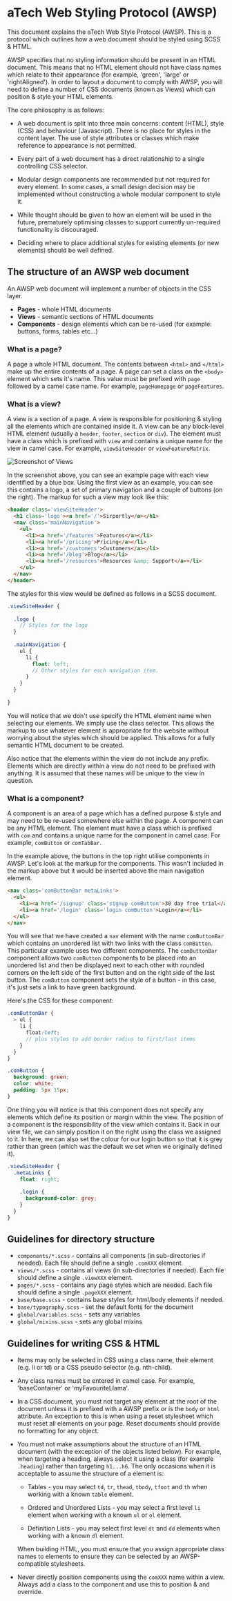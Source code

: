 # aTech Web Styling Protocol (AWSP)

This document explains the aTech Web Style Protocol (AWSP). This is a protocol which outlines how a web document should be styled using SCSS & HTML. 

AWSP specifies that no styling information should be present in an HTML document. This means that no HTML element should not have class names which relate to their appearance (for example, 'green', 'large' or 'rightAligned'). In order to layout a document to comply with AWSP, you will need to define a number of CSS documents (known as Views) which can position & style your HTML elements.

The core philosophy is as follows:

* A web document is split into three main concerns: content (HTML), style (CSS) and behaviour (Javascript). There is no place for styles in the content layer. The use of style attributes or classes which make reference to appearance is not permitted.

* Every part of a web document has a direct relationship to a single controlling CSS selector.

* Modular design components are recommended but not required for every element. In some cases, a small design decision may be implemented without constructing a whole modular component to style it.

* While thought should be given to how an element will be used in the future, prematurely optimising classes to support currently un-required functionality is discouraged.

* Deciding where to place additional styles for existing elements (or new elements) should be well defined.

## The structure of an AWSP web document

An AWSP web document will implement a number of objects in the CSS layer.

* **Pages** - whole HTML documents
* **Views** - semantic sections of HTML documents
* **Components** - design elements which can be re-used (for example: buttons, forms, tables etc...)

### What is a page?

A page a whole HTML document. The contents between `<html>` and `</html>` make up the entire contents of a page. A page can set a class on the `<body>` element which sets it's name. This value must be prefixed with `page` followed by a camel case name. For example, `pageHomepage` or `pageFeatures`.

### What is a view?

A view is a section of a page. A view is responsible for positioning & styling all the elements which are contained inside it. A view can be any block-level HTML element (usually a `header`, `footer`, `section` or `div`). The element must have a class which is prefixed with `view` and contains a unique name for the view in camel case. For example, `viewSiteHeader` or `viewFeatureMatrix`.

![Screenshot of Views](http://s.adamcooke.io/14/epB07.png)

In the screenshot above, you can see an example page with each view identified by a blue box. Using the first view as an example, you can see this contains a logo, a set of primary navigation and a couple of buttons (on the right). The markup for such a view may look like this:

```html
<header class='viewSiteHeader'>
  <h1 class='logo'><a href='/'>Sirportly</a></h1>
  <nav class='mainNavigation'>
    <ul>
      <li><a href='/features'>Features</a></li>
      <li><a href='/pricing'>Pricing</a></li>
      <li><a href='/customers'>Customers</a></li>
      <li><a href='/blog'>Blog</a></li>
      <li><a href='/resources'>Resources &amp; Support</a></li>
    </ul>
  </nav>
</header>
```

The styles for this view would be defined as follows in a SCSS document.

```scss
.viewSiteHeader {
  
  .logo {
    // Styles for the logo
  }
  
  .mainNavigation {
    ul {
      li {
        float: left;
        // Other styles for each navigation item.
      }
    }
  }
  
}
```

You will notice that we don't use specify the HTML element name when selecting our elements. We simply use the class selector. This allows the markup to use whatever element is appropriate for the website without worrying about the styles which should be applied. This allows for a fully semantic HTML document to be created.

Also notice that the elements within the view do not include any prefix. Elements which are directly within a view do not need to be prefixed with anything. It is assumed that these names will be unique to the view in question.

### What is a component?

A component is an area of a page which has a defined purpose & style and may need to be re-used somewhere else within the page. A component can be any HTML element. The element must have a class which is prefixed with `com` and contains a unique name for the component in camel case. For example, `comButton` or `comTabBar`.

In the example above, the buttons in the top right utilise components in AWSP. Let's look at the markup for the components. This wasn't included in the markup above but it would be inserted above the main navigation element.

```html
<nav class='comButtonBar metaLinks'>
  <ul>
    <li><a href='/signup' class='signup comButton'>30 day free trial</a></li>
    <li><a href='/login' class='login comButton'>Login</a></li>
  </ul>
</nav>
```

You will see that we have created a `nav` element with the name `comButtonBar` which contains an unordered list with two links with the class `comButton`. This particular example uses two different components. The `comButtonBar` component allows two `comButton` components to be placed into an unordered list and then be displayed next to each other with rounded corners on the left side of the first button and on the right side of the last button. The `comButton` component sets the style of a button - in this case, it's just sets a link to have green background.

Here's the CSS for these component:

```scss
.comButtonBar {
  > ul {
    li {
      float:left;
      // plus styles to add border radius to first/last items
    }
  }
}

.comButton {
  background: green;
  color: white;
  padding: 5px 15px;
}
```

One thing you will notice is that this component does not specify any elements which define its position or margin within the view. The position of a component is the responsibility of the view which contains it. Back in our view file, we can simply position it on the right using the class we assigned to it. In here, we can also set the colour for our login button so that it is grey rather than green (which was the default we set when we originally defined it).

```scss
.viewSiteHeader {
  .metaLinks {
    float: right;
    
    .login {
      background-color: grey;
    }
  }
}
```

## Guidelines for directory structure

* `components/*.scss` - contains all components (in sub-directories if needed). Each file should define a single `.comXXX` element.
* `views/*.scss` - contains all views (in sub-directories if needed). Each file should define a single `.viewXXX` element.
* `pages/*.scss` - contains any page styles which are needed. Each file should define a single `.pageXXX` element.
* `base/base.scss` - contains base styles for html/body elements if needed.
* `base/typography.scss` - set the default fonts for the document
* `global/variables.scss` - sets any variables
* `global/mixins.scss` - sets any global mixins

## Guidelines for writing CSS & HTML

* Items may only be selected in CSS using a class name, their element (e.g. li or td) or a CSS pseudo selector (e.g. nth-child).

* Any class names must be entered in camel case. For example, 'baseContainer' or 'myFavouriteLlama'.

* In a CSS document, you must not target any element at the root of the document unless it is prefixed with a AWSP prefix or is the `body` or `html` attribute. An exception to this is when using a reset stylesheet which must reset all elements on your page. Reset documents should provide no formatting for any object.

* You must not make assumptions about the structure of an HTML document (with the exception of the objects listed below). For example, when targeting a heading, always select it using a class (for example `.heading`) rather than targeting `h1...h6`. The only occasions when it is acceptable to assume the structure of a element is:

  * Tables - you may select `td`, `tr`, `thead`, `tbody`, `tfoot` and `th` when working with a known `table` element.
  
  * Ordered and Unordered Lists - you may select a first level `li` element when working with a known `ul` or `ol` element.
  
  * Definition Lists - you may select first level `dt` and `dd` elements when working with a known `dl` element.
  
  When building HTML, you must ensure that you assign appropriate class names to elements to ensure they can be selected by an AWSP-compatible stylesheets.

* Never directly position components using the `comXXX` name within a view. Always add a class to the component and use this to position & and override.